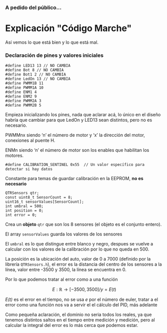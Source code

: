 ### A pedido del público...
# Explicación "Código Marche"
Así vemos lo que está bien y lo que está mal.

### Declaración de pines y valores iniciales

```
#define LED13 13 // NO CAMBIA
#define Bot 8 // NO CAMBIA
#define Bot1 2 // NO CAMBIA
#define LedOn 13 // NO CAMBIA
#define PWMM1B 11
#define PWMM1A 10
#define ENM1 4
#define ENM2 9
#define PWMM2A 3
#define PWMM2B 5
```

Empieza inicializando los pines, nada que aclarar acá, lo único en el diseño habría que cambiar para que LedOn y LED13 sean distintos, pero no es necesario.

PWMMnx siendo ‘n’ el número de motor y ‘x’ la dirección del motor, conexiones al puente H.

ENMn siendo ‘n’ el número de motor son los enables que habilitan los motores.

```
#define CALIBRATION_SENTINEL 0x55  // Un valor específico para detectar si hay datos
```

Constante para temas de guardar calibración en la EEPROM, **no es necesario**

```
QTRSensors qtr;
const uint8_t SensorCount = 8;
uint16_t sensorValues[SensorCount];
int umbral = 500;
int position = 0;
int error = 0;
```
Crea un **objeto** ```qtr``` que son los 8 sensores (el objeto es el conjunto entero).

El array ```sensorValues``` guarda los valores de los sensores

El ```umbral``` es lo que distingue entre blanco y negro, despues se vuelve a calcular con los valores de la calibración por lo que no queda en 500.

La posición es la ubicación del auto, valor de 0 a 7000 (definido por la librería ```QTRSensors.h```), el error es la distancia del centro de los sensores a la línea, valor entre -3500 y 3500, la línea se encuentra en 0.

Por lo que podemos tratar al error como a una función

```math
E: \mathbb{R} \rightarrow [-3500, 3500] / y = E(t)
```

*E(t)* es el error en el tiempo, no se usa *e* por el número de euler, tratar a el error como una función nos va a servir el el cálculo del PID, más adelante

Como pequeña aclaración, el dominio no seria todos los reales, ya que tenemos distintos saltos en el tiempo entre medición y medición, pero al calcular la integral del error es lo más cerca que podemos estar.





